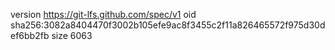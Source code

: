 version https://git-lfs.github.com/spec/v1
oid sha256:3082a8404470f3002b105efe9ac8f3455c2f11a826465572f975d30def6bb2fb
size 6063

